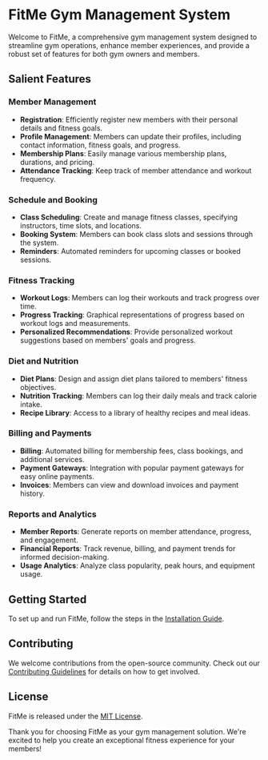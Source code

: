 # FitMe Gym Management System

Welcome to FitMe, a comprehensive gym management system designed to streamline gym operations, enhance member experiences, and provide a robust set of features for both gym owners and members.

## Salient Features

### Member Management
- **Registration**: Efficiently register new members with their personal details and fitness goals.
- **Profile Management**: Members can update their profiles, including contact information, fitness goals, and progress.
- **Membership Plans**: Easily manage various membership plans, durations, and pricing.
- **Attendance Tracking**: Keep track of member attendance and workout frequency.

### Schedule and Booking
- **Class Scheduling**: Create and manage fitness classes, specifying instructors, time slots, and locations.
- **Booking System**: Members can book class slots and sessions through the system.
- **Reminders**: Automated reminders for upcoming classes or booked sessions.

### Fitness Tracking
- **Workout Logs**: Members can log their workouts and track progress over time.
- **Progress Tracking**: Graphical representations of progress based on workout logs and measurements.
- **Personalized Recommendations**: Provide personalized workout suggestions based on members' goals and progress.

### Diet and Nutrition
- **Diet Plans**: Design and assign diet plans tailored to members' fitness objectives.
- **Nutrition Tracking**: Members can log their daily meals and track calorie intake.
- **Recipe Library**: Access to a library of healthy recipes and meal ideas.

### Billing and Payments
- **Billing**: Automated billing for membership fees, class bookings, and additional services.
- **Payment Gateways**: Integration with popular payment gateways for easy online payments.
- **Invoices**: Members can view and download invoices and payment history.

### Reports and Analytics
- **Member Reports**: Generate reports on member attendance, progress, and engagement.
- **Financial Reports**: Track revenue, billing, and payment trends for informed decision-making.
- **Usage Analytics**: Analyze class popularity, peak hours, and equipment usage.

## Getting Started
To set up and run FitMe, follow the steps in the [Installation Guide](INSTALLATION.md).

## Contributing
We welcome contributions from the open-source community. Check out our [Contributing Guidelines](CONTRIBUTING.md) for details on how to get involved.

## License
FitMe is released under the [MIT License](LICENSE).


Thank you for choosing FitMe as your gym management solution. We're excited to help you create an exceptional fitness experience for your members!
